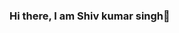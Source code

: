 ### Hi there, I am Shiv kumar singh👋

<!--
**shivkumar-hack/shivkumar-hack** is a ✨ _special_ ✨ repository because its `README.md` (this file) appears on your GitHub profile.

Here are some ideas to get you started:

- 🔭 I’m currently working on java...
- 🌱 I’m currently learning java ...
- 👯 I’m looking to collaborate on java...
- 🤔 I’m looking for help with ...
- 💬 Ask me about java...
- 📫 How to reach me: java ...
- 😄 Pronouns: shiv ...
- ⚡ Fun fact: java...
-->
